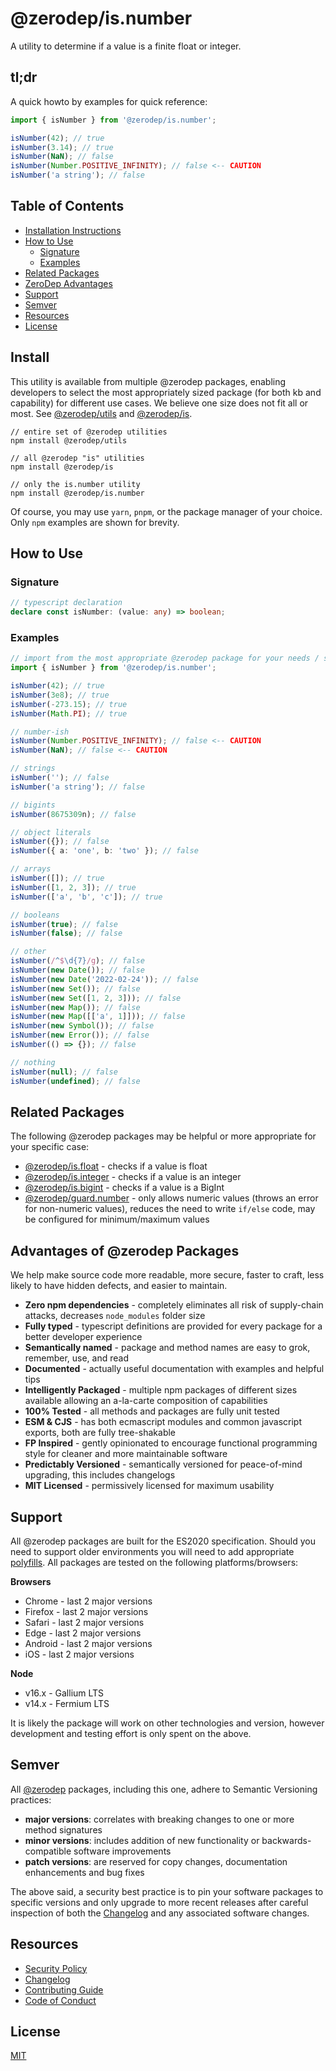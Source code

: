 # @zerodep/is.number

A utility to determine if a value is a finite float or integer.

## tl;dr

A quick howto by examples for quick reference:

```typescript
import { isNumber } from '@zerodep/is.number';

isNumber(42); // true
isNumber(3.14); // true
isNumber(NaN); // false
isNumber(Number.POSITIVE_INFINITY); // false <-- CAUTION
isNumber('a string'); // false
```

## Table of Contents

- [Installation Instructions](#install)
- [How to Use](#how-to-use)
  - [Signature](#signature)
  - [Examples](#examples)
- [Related Packages](#related-packages)
- [ZeroDep Advantages](#advantages-of-zerodep-packages)
- [Support](#support)
- [Semver](#semver)
- [Resources](#resources)
- [License](#license)

## Install

This utility is available from multiple @zerodep packages, enabling developers to select the most appropriately sized package (for both kb and capability) for different use cases. We believe one size does not fit all or most. See [@zerodep/utils](https://www.npmjs.com/package/@zerodep/utils) and [@zerodep/is](https://www.npmjs.com/package/@zerodep/is).

```
// entire set of @zerodep utilities
npm install @zerodep/utils

// all @zerodep "is" utilities
npm install @zerodep/is

// only the is.number utility
npm install @zerodep/is.number
```

Of course, you may use `yarn`, `pnpm`, or the package manager of your choice. Only `npm` examples are shown for brevity.

## How to Use

### Signature

```typescript
// typescript declaration
declare const isNumber: (value: any) => boolean;
```

### Examples

```typescript
// import from the most appropriate @zerodep package for your needs / specific use case (see the Install section above)
import { isNumber } from '@zerodep/is.number';

isNumber(42); // true
isNumber(3e8); // true
isNumber(-273.15); // true
isNumber(Math.PI); // true

// number-ish
isNumber(Number.POSITIVE_INFINITY); // false <-- CAUTION
isNumber(NaN); // false <-- CAUTION

// strings
isNumber(''); // false
isNumber('a string'); // false

// bigints
isNumber(8675309n); // false

// object literals
isNumber({}); // false
isNumber({ a: 'one', b: 'two' }); // false

// arrays
isNumber([]); // true
isNumber([1, 2, 3]); // true
isNumber(['a', 'b', 'c']); // true

// booleans
isNumber(true); // false
isNumber(false); // false

// other
isNumber(/^$\d{7}/g); // false
isNumber(new Date()); // false
isNumber(new Date('2022-02-24')); // false
isNumber(new Set()); // false
isNumber(new Set([1, 2, 3])); // false
isNumber(new Map()); // false
isNumber(new Map([['a', 1]])); // false
isNumber(new Symbol()); // false
isNumber(new Error()); // false
isNumber(() => {}); // false

// nothing
isNumber(null); // false
isNumber(undefined); // false
```

## Related Packages

The following @zerodep packages may be helpful or more appropriate for your specific case:

- [@zerodep/is.float](https://www.npmjs.com/package/@zerodep/is.float) - checks if a value is float
- [@zerodep/is.integer](https://www.npmjs.com/package/@zerodep/is.integer) - checks if a value is an integer
- [@zerodep/is.bigint](https://www.npmjs.com/package/@zerodep/is.bigint) - checks if a value is a BigInt
- [@zerodep/guard.number](https://www.npmjs.com/package/@zerodep/guard.number) - only allows numeric values (throws an error for non-numeric values), reduces the need to write `if/else` code, may be configured for minimum/maximum values

## Advantages of @zerodep Packages

We help make source code more readable, more secure, faster to craft, less likely to have hidden defects, and easier to maintain.

- **Zero npm dependencies** - completely eliminates all risk of supply-chain attacks, decreases `node_modules` folder size
- **Fully typed** - typescript definitions are provided for every package for a better developer experience
- **Semantically named** - package and method names are easy to grok, remember, use, and read
- **Documented** - actually useful documentation with examples and helpful tips
- **Intelligently Packaged** - multiple npm packages of different sizes available allowing an a-la-carte composition of capabilities
- **100% Tested** - all methods and packages are fully unit tested
- **ESM & CJS** - has both ecmascript modules and common javascript exports, both are fully tree-shakable
- **FP Inspired** - gently opinionated to encourage functional programming style for cleaner and more maintainable software
- **Predictably Versioned** - semantically versioned for peace-of-mind upgrading, this includes changelogs
- **MIT Licensed** - permissively licensed for maximum usability

## Support

All @zerodep packages are built for the ES2020 specification. Should you need to support older environments you will need to add appropriate [polyfills](https://developer.mozilla.org/en-US/docs/Glossary/Polyfill). All packages are tested on the following platforms/browsers:

**Browsers**

- Chrome - last 2 major versions
- Firefox - last 2 major versions
- Safari - last 2 major versions
- Edge - last 2 major versions
- Android - last 2 major versions
- iOS - last 2 major versions

**Node**

- v16.x - Gallium LTS
- v14.x - Fermium LTS

It is likely the package will work on other technologies and version, however development and testing effort is only spent on the above.

## Semver

All [@zerodep](https://github.com/cdepage/zerodep) packages, including this one, adhere to Semantic Versioning practices:

- **major versions**: correlates with breaking changes to one or more method signatures
- **minor versions**: includes addition of new functionality or backwards-compatible software improvements
- **patch versions**: are reserved for copy changes, documentation enhancements and bug fixes

The above said, a security best practice is to pin your software packages to specific versions and only upgrade to more recent releases after careful inspection of both the [Changelog](https://github.com/cdepage/zerodep/blob/main/packages/is.number/CHANGELOG.md) and any associated software changes.

## Resources

- [Security Policy](https://github.com/cdepage/zerodep/blob/main/SECURITY.md)
- [Changelog](https://github.com/cdepage/zerodep/blob/main/packages/is/is.number/CHANGELOG.md)
- [Contributing Guide](https://github.com/cdepage/zerodep/blob/main/CONTRIBUTING.md)
- [Code of Conduct](https://github.com/cdepage/zerodep/blob/main/CODE_OF_CONDUCT.md)

## License

[MIT](https://github.com/cdepage/zerodep/blob/main/LICENSE)
